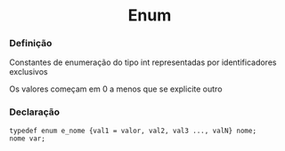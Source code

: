 <h1 align="center">Enum</h1>

<h3>Definição</h3>
<p>Constantes de enumeração do tipo int representadas por identificadores exclusivos</p>
<p>Os valores começam em 0 a menos que se explicite outro</p>

<h3>Declaração</h3>

```
typedef enum e_nome {val1 = valor, val2, val3 ..., valN} nome;
nome var;
```
